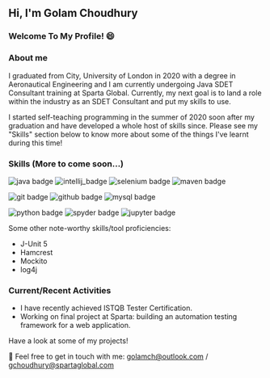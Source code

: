 ## Hi, I'm Golam Choudhury
### Welcome To My Profile! 😄

### About me
I graduated from City, University of London in 2020 with a degree in Aeronautical Engineering and I am currently undergoing Java SDET Consultant training at Sparta Global. 
Currently, my next goal is to land a role within the industry as an SDET Consultant and put my skills to use. 

I started self-teaching programming in the summer of 2020 soon after my graduation and have developed a whole host of skills since. Please see my "Skills" section below to know more about some of the things I've learnt during this time!

### Skills (More to come soon...)
![java badge](https://img.shields.io/badge/-Java-007396?style=for-the-badge&logo=java&logoColor=fff)
![intellij_badge](https://img.shields.io/badge/-IntelliJ%20IDEA-000000?style=for-the-badge&logo=intellij%20idea&logoColor=fff)
![selenium badge](https://img.shields.io/badge/-Selenium-43B02A?style=for-the-badge&logo=selenium&logoColor=fff)
![maven badge](https://img.shields.io/badge/-Maven-C71A36?style=for-the-badge&logo=apache%20maven&logoColor=fff)

![git badge](https://img.shields.io/badge/-Git-F05032?style=for-the-badge&logo=git&logoColor=fff)
![github badge](https://img.shields.io/badge/-GitHub-9400D3?style=for-the-badge&logo=github&logoColor=fff)
![mysql badge](https://img.shields.io/badge/-MySQL-4479A1?style=for-the-badge&logo=mysql&logoColor=fff)

![python badge](https://img.shields.io/badge/-Python%203-3776AB?style=for-the-badge&logo=python&logoColor=fff)
![spyder badge](https://img.shields.io/badge/-Spyder%20IDE-FF0000?style=for-the-badge&logo=spyder%20ide&logoColor=fff)
![jupyter badge](https://img.shields.io/badge/-Jupyter%20Notebook-F37626?style=for-the-badge&logo=jupyter&logoColor=fff)

Some other note-worthy skills/tool proficiencies:
- J-Unit 5
- Hamcrest
- Mockito
- log4j

### Current/Recent Activities
- I have recently achieved ISTQB Tester Certification.
- Working on final project at Sparta: building an automation testing framework for a web application.


Have a look at some of my projects! 

📧 Feel free to get in touch with me: golamch@outlook.com / gchoudhury@spartaglobal.com
